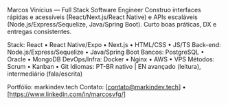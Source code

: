 Marcos Vinícius — Full Stack Software Engineer
Construo interfaces rápidas e acessíveis (React/Next.js/React Native) e APIs escaláveis (Node.js/Express/Sequelize, Java/Spring Boot). Curto boas práticas, DX e entregas consistentes.

Stack: React • React Native/Expo • Next.js • HTML/CSS • JS/TS
Back-end: Node.js/Express/Sequelize • Java/Spring Boot
Bancos: PostgreSQL • Oracle • MongoDB
DevOps/Infra: Docker • Nginx • AWS • VPS
Métodos: Scrum • Kanban • Git
Idiomas: PT-BR nativo | EN avançado (leitura), intermediário (fala/escrita)

Portfólio: markindev.tech
Contato: [contato@markindev.tech] • [https://www.linkedin.com/in/marcosvfg/] 
